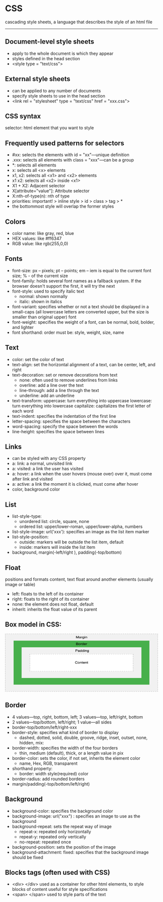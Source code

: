 # CSS

cascading style sheets, a language that describes the style of an html file

---

## Document-level style sheets

* apply to the whole document is which they appear
* styles defined in the head section
* &lt;style type = &quot;text/css&quot;&gt;

## External style sheets

* can be applied to any number of documents
* specify style sheets to use in the head section
* &lt;link rel = &quot;stylesheet&quot; type = &quot;text/css&quot; href = &quot;xxx.css&quot;&gt;

## CSS syntax

selector: html element that you want to style


## Frequently used patterns for selectors

* #xx: selects the elements with id = &quot;xx&quot;—unique definition
* .xxx: selects all elements with class = &quot;xxx&quot;—can be a group
* *: selects all elements
* x: selects all &lt;x&gt; elements
* x1, x2: selects all &lt;x1&gt; and &lt;x2&gt; elements
* x1 x2: selects all &lt;x2&gt; inside &lt;x1&gt;
* X1 + X2: Adjacent selector
* X[attribute="value"]: Attribute selector
* X:nth-of-type(n): nth of type
* priorities: important! &gt; inline style &gt; id &gt; class &gt; tag &gt; \*
* the bottommost style will overlap the former styles

## Colors

* color name: like gray, red, blue
* HEX values: like #ff6347
* RGB value: like rgb(255,0,0)

## Fonts

* font-size: px – pixels; pt – points; em – iem is equal to the current font size; % - of the current size
* font-family: holds several font names as a fallback system. If the browser doesn&#39;t support the first, it will try the next
* font-style: used to specify italic text
  * normal: shown normally
  * italic: shown in italics
* font-variant: specifies whether or not a text should be displayed in a small-caps (all lowercase letters are converted upper, but the size is smaller than original upper) font
* font-weight: specifies the weight of a font, can be normal, bold, bolder, and lighter
* font shorthand: order must be: style, weight, size, name

## Text

* color: set the color of text
* text-align: set the horizontal alignment of a text, can be center, left, and right
* text-decoration: set or remove decorations from text
  * none: often used to remove underlines from links
  * overline: add a line over the text
  * line-through: add a line through the text
  * underline: add an underline
* text-transform:
  uppercase: turn everything into uppercase
  lowercase: turn everything into lowercase
  capitalize: capitalizes the first letter of each word
* text-indent: specifies the indentation of the first line
* letter-spacing: specifies the space between the characters
* word-spacing: specify the space between the words
* line-height: specifies the space between lines

## Links

* can be styled with any CSS property
* a: link: a normal, unvisited link
* a: visited: a link the user has visited
* a: hover: a link when the user hovers (mouse over) over it, must come after link and visited
* a: active: a link the moment it is clicked, must come after hover
* color, background color

## List
* list-style-type:
  * unordered list: circle, square, none
  * ordered list: upper/lower-roman, upper/lower-alpha, numbers
* list-style-image: url(&#39;xxx&#39;): specifies an image as the list item marker
* list-style-position:
  * outside: markers will be outside the list item, default
  * inside: markers will inside the list item
* background, margin(-left/right ), padding(-top/bottom)

## Float
positions and formats content, text float around another elements (usually image or table)

* left: floats to the left of its container
* right: floats to the right of its container
* none: the element does not float, default
* inherit: inherits the float value of its parent

## Box model in CSS:

![](boarder.png)

## Border

* 4 values—top, right, bottom, left; 3 values—top, left/right, bottom
* 2 values—top/bottom, left/right; 1 value—all sides
* border-top/bottom/left/right-xxx
* border-style: specifies what kind of border to display 
  * dashed, dotted, solid, double, groove, ridge, inset, outset, none, hidden, mix:
* border-width: specifies the width of the four borders
  * thin, medium (default), thick, or a length value in pix
* border-color: sets the color, if not set, inherits the element color
  * name, Hex, RGB, transparent
* shorthand property:
  * border: width style(required) color
* border-radius: add rounded borders
* margin/padding(-top/bottom/left/right)

## Background

* background-color: specifies the background color
* background-image: url(&quot;xxx&quot;) : specifies an image to use as the background
* background-repeat: sets the repeat way of image
  * repeat-x: repeated only horizontally
  * repeat-y: repeated only vertically
  * no-repeat: repeated once
* background-position: sets the position of the image
* background-attachment: fixed: specifies that the background image should be fixed

## Blocks tags (often used with CSS)

* &lt;div&gt; &lt;/div&gt; used as a container for other html elements, to style blocks of content
  useful for style specifications
* &lt;span&gt; &lt;/span&gt; used to style parts of the text
